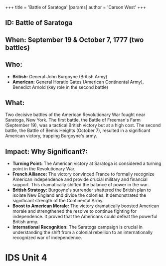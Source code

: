 +++
 title = 'Battle of Saratoga'
[params]
	author = 'Carson West'
+++
## ID: Battle of Saratoga 
## When: September 19 & October 7, 1777 (two battles)

## Who:
* **British:** General John Burgoyne (British Army)
* **American:**  General Horatio Gates (American Continental Army), Benedict Arnold (key role in the second battle)

## What:
Two decisive battles of the American Revolutionary War fought near Saratoga, New York.  The first battle, the Battle of Freeman's Farm (September 19), was a tactical British victory but at a high cost. The second battle, the Battle of Bemis Heights (October 7), resulted in a significant American victory, trapping Burgoyne's army.

## Impact: Why Significant?:

* **Turning Point:** The American victory at Saratoga is considered a turning point in the Revolutionary War.
* **French Alliance:**  The victory convinced France to formally recognize American independence and provide crucial military and financial support. This dramatically shifted the balance of power in the war.
* **British Strategy:** Burgoyne's surrender shattered the British plan to isolate New England and divide the colonies.  It demonstrated the significant strength of the Continental Army.
* **Boost to American Morale:** The victory dramatically boosted American morale and strengthened the resolve to continue fighting for independence.  It proved that the Americans could defeat the powerful British army.
* **International Recognition:** The Saratoga campaign is crucial in understanding the shift from a colonial rebellion to an internationally recognized war of independence.


# IDS Unit 4
